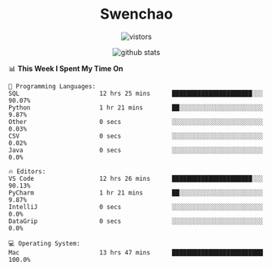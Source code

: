 <h1 align="center">Swenchao</h3>

<p align="center">
  <img src="https://visitor-badge.glitch.me/badge?page_id=Swenchao" alt="vistors" />
</p>

<p align="center">
  <img src="https://github-readme-stats.vercel.app/api?username=Swenchao&count_private=true&show_icons=true&theme=vue-dark&hide_title=true" alt="github stats" />
</p>

<!--START_SECTION:waka-->
📊 **This Week I Spent My Time On** 

```text
💬 Programming Languages: 
SQL                      12 hrs 25 mins      ██████████████████████░░░   90.07% 
Python                   1 hr 21 mins        ██░░░░░░░░░░░░░░░░░░░░░░░   9.87% 
Other                    0 secs              ░░░░░░░░░░░░░░░░░░░░░░░░░   0.03% 
CSV                      0 secs              ░░░░░░░░░░░░░░░░░░░░░░░░░   0.02% 
Java                     0 secs              ░░░░░░░░░░░░░░░░░░░░░░░░░   0.0%

🔥 Editors: 
VS Code                  12 hrs 26 mins      ██████████████████████░░░   90.13% 
PyCharm                  1 hr 21 mins        ██░░░░░░░░░░░░░░░░░░░░░░░   9.87% 
IntelliJ                 0 secs              ░░░░░░░░░░░░░░░░░░░░░░░░░   0.0% 
DataGrip                 0 secs              ░░░░░░░░░░░░░░░░░░░░░░░░░   0.0%

💻 Operating System: 
Mac                      13 hrs 47 mins      █████████████████████████   100.0%

```


<!--END_SECTION:waka-->
